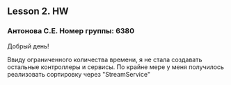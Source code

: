 ## Lesson 2. HW
### Антонова С.Е. Номер группы: 6380

Добрый день!

Ввиду ограниченного количества времени, я не стала создавать остальные контроллеры и сервисы. По крайне мере у меня получилось реализовать сортировку через "StreamService"